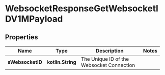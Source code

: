 
# WebsocketResponseGetWebsocketIDV1MPayload

## Properties
| Name | Type | Description | Notes |
| ------------ | ------------- | ------------- | ------------- |
| **sWebsocketID** | **kotlin.String** | The Unique ID of the Websocket Connection |  |



